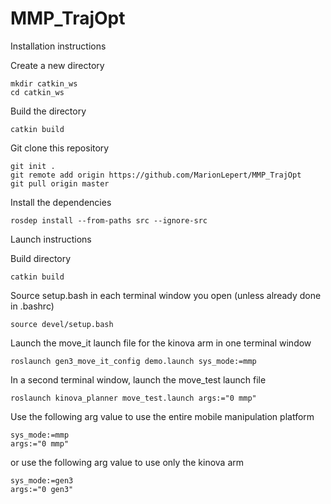 # MMP_TrajOpt

Installation instructions 

Create a new directory 
```
mkdir catkin_ws
cd catkin_ws
```
Build the directory
```
catkin build
```

Git clone this repository 
```
git init . 
git remote add origin https://github.com/MarionLepert/MMP_TrajOpt
git pull origin master 
```

Install the dependencies 
```
rosdep install --from-paths src --ignore-src
```

Launch instructions 

Build directory
```
catkin build
```

Source setup.bash in each terminal window you open (unless already done in .bashrc)
``` 
source devel/setup.bash
```

Launch the move_it launch file for the kinova arm in one terminal window 
``` 
roslaunch gen3_move_it_config demo.launch sys_mode:=mmp
```

In a second terminal window, launch the move_test launch file 
```
roslaunch kinova_planner move_test.launch args:="0 mmp"
``` 

Use the following arg value to use the entire mobile manipulation platform 
```
sys_mode:=mmp
args:="0 mmp"
```

or use the following arg value to use only the kinova arm 
```
sys_mode:=gen3
args:="0 gen3"
```



